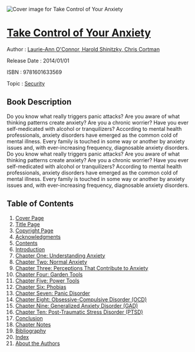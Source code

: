 ![Cover image for Take Control of Your Anxiety](https://imgdetail.ebookreading.net/cover/cover/security/EB9781601633569.jpg)

[Take Control of Your Anxiety](https://ebookreading.net/view/book/Take+Control+of+Your+Anxiety-EB9781601633569_1.html "Take Control of Your Anxiety")
====================================================================================================================

Author : [Laurie-Ann O&#39;Connor](https://ebookreading.net/search/author/Laurie-Ann+O%26%2339%3BConnor),[ Harold Shinitzky](https://ebookreading.net/search/author/+Harold+Shinitzky),[ Chris Cortman](https://ebookreading.net/search/author/+Chris+Cortman)

Release Date : 2014/01/01

ISBN : 9781601633569

Topic : [Security](https://ebookreading.net/search/category/security)

Book Description
-----------------

Do you know what really triggers panic attacks? Are you aware of what thinking patterns create anxiety? Are you a chronic worrier? Have you ever self-medicated with alcohol or tranquilizers? According to mental health professionals, anxiety disorders have emerged as the common cold of mental illness. Every family is touched in some way or another by anxiety issues and, with ever-increasing frequency, diagnosable anxiety disorders.
              Do you know what really triggers panic attacks? Are you aware of what thinking patterns create anxiety? Are you a chronic worrier? Have you ever self-medicated with alcohol or tranquilizers? According to mental health professionals, anxiety disorders have emerged as the common cold of mental illness. Every family is touched in some way or another by anxiety issues and, with ever-increasing frequency, diagnosable anxiety disorders.
              
Table of Contents
-----------------

1. [Cover Page](https://ebookreading.net/view/book/Take+Control+of+Your+Anxiety-EB9781601633569_1.html)
1. [Title Page](https://ebookreading.net/view/book/Take+Control+of+Your+Anxiety-EB9781601633569_3.html)
1. [Copyright Page](https://ebookreading.net/view/book/Take+Control+of+Your+Anxiety-EB9781601633569_4.html)
1. [Acknowledgments](https://ebookreading.net/view/book/Take+Control+of+Your+Anxiety-EB9781601633569_5.html)
1. [Contents](https://ebookreading.net/view/book/Take+Control+of+Your+Anxiety-EB9781601633569_6.html)
1. [Introduction](https://ebookreading.net/view/book/Take+Control+of+Your+Anxiety-EB9781601633569_7.html)
1. [Chapter One: Understanding Anxiety](https://ebookreading.net/view/book/Take+Control+of+Your+Anxiety-EB9781601633569_8.html)
1. [Chapter Two: Normal Anxiety](https://ebookreading.net/view/book/Take+Control+of+Your+Anxiety-EB9781601633569_9.html)
1. [Chapter Three: Perceptions That Contribute to Anxiety](https://ebookreading.net/view/book/Take+Control+of+Your+Anxiety-EB9781601633569_10.html)
1. [Chapter Four: Garden Tools](https://ebookreading.net/view/book/Take+Control+of+Your+Anxiety-EB9781601633569_11.html)
1. [Chapter Five: Power Tools](https://ebookreading.net/view/book/Take+Control+of+Your+Anxiety-EB9781601633569_12.html)
1. [Chapter Six: Phobias](https://ebookreading.net/view/book/Take+Control+of+Your+Anxiety-EB9781601633569_13.html)
1. [Chapter Seven: Panic Disorder](https://ebookreading.net/view/book/Take+Control+of+Your+Anxiety-EB9781601633569_14.html)
1. [Chapter Eight: Obsessive-Compulsive Disorder (OCD)](https://ebookreading.net/view/book/Take+Control+of+Your+Anxiety-EB9781601633569_15.html)
1. [Chapter Nine: Generalized Anxiety Disorder (GAD)](https://ebookreading.net/view/book/Take+Control+of+Your+Anxiety-EB9781601633569_16.html)
1. [Chapter Ten: Post-Traumatic Stress Disorder (PTSD)](https://ebookreading.net/view/book/Take+Control+of+Your+Anxiety-EB9781601633569_17.html)
1. [Conclusion](https://ebookreading.net/view/book/Take+Control+of+Your+Anxiety-EB9781601633569_18.html)
1. [Chapter Notes](https://ebookreading.net/view/book/Take+Control+of+Your+Anxiety-EB9781601633569_19.html)
1. [Bibliography](https://ebookreading.net/view/book/Take+Control+of+Your+Anxiety-EB9781601633569_20.html)
1. [Index](https://ebookreading.net/view/book/Take+Control+of+Your+Anxiety-EB9781601633569_21.html)
1. [About the Authors](https://ebookreading.net/view/book/Take+Control+of+Your+Anxiety-EB9781601633569_22.html)
